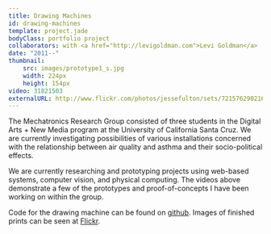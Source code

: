 ```yaml
---
title: Drawing Machines
id: drawing-machines
template: project.jade
bodyClass: portfolio project
collaborators: with <a href="http://levigoldman.com">Levi Goldman</a>
date: "2011--"
thumbnail:
    src: images/prototype1_s.jpg
    width: 224px
    height: 154px
video: 31821503
externalURL: http://www.flickr.com/photos/jessefulton/sets/72157629021647557/
---
```


The Mechatronics Research Group consisted of three students in the Digital Arts + New Media program at the University of California Santa Cruz. We are currently investigating possibilities of various installations concerned with the relationship between air quality and asthma and their socio-political effects.

We are currently researching and prototyping projects using web-based systems, computer vision, and physical computing. The videos above demonstrate a few of the prototypes and proof-of-concepts I have been working on within the group.

Code for the drawing machine can be found on <a href="https://github.com/jessefulton/drawing-machine">github</a>. Images of finished prints can be seen at <a href="http://www.flickr.com/photos/jessefulton/sets/72157629021647557/">Flickr</a>.